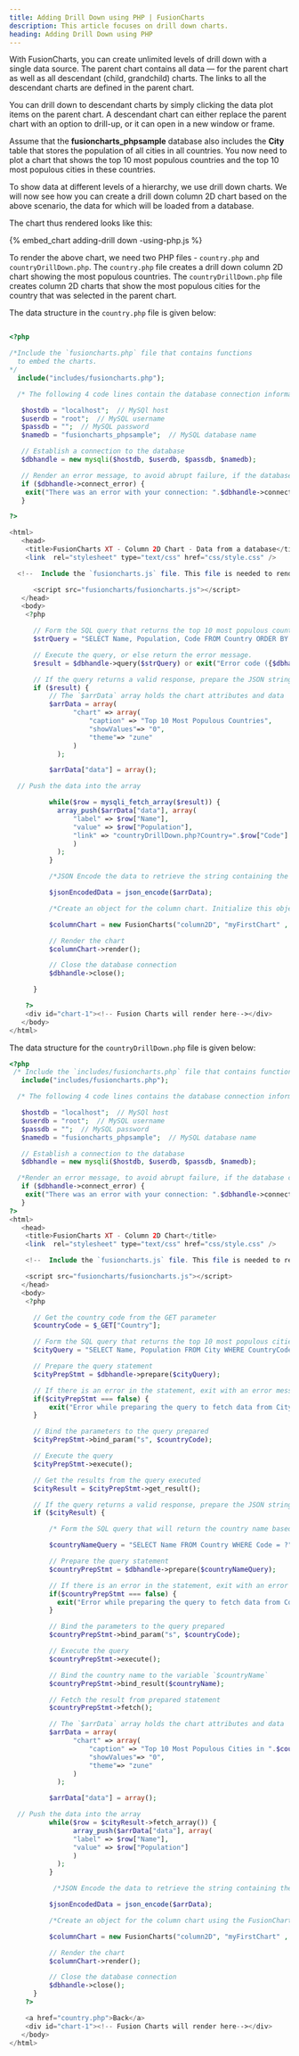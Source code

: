 ```yaml
---
title: Adding Drill Down using PHP | FusionCharts
description: This article focuses on drill down charts.
heading: Adding Drill Down using PHP
---
```


With FusionCharts, you can create unlimited levels of drill down  with a single data source. The parent chart contains all data — for the parent chart as well as all descendant (child, grandchild) charts. The links to all the descendant charts are defined in the parent chart.

You can drill down  to descendant charts by simply clicking the data plot items on the parent chart. A descendant chart can either replace the parent chart with an option to drill-up, or it can open in a new window or frame.

Assume that the __fusioncharts_phpsample__ database also includes the __City__ table that stores the population of all cities in all countries. You now need to plot a chart that shows the top 10 most populous countries and the top 10 most populous cities in these countries.

To show data at different levels of a hierarchy, we use drill down  charts. We will now see how you can create a drill down  column 2D chart based on the above scenario, the data for which will be loaded from a database.

The chart thus rendered looks like this:

{% embed_chart adding-drill down -using-php.js %}

To render the above chart, we need two PHP files - `country.php` and `countryDrillDown.php`. The `country.php` file creates a drill down  column 2D chart showing the most populous countries. The `countryDrillDown.php` file creates column 2D charts that show the most populous cities for the country that was selected in the parent chart.

The data structure in the `country.php` file is given below:

```php

<?php

/*Include the `fusioncharts.php` file that contains functions
  to embed the charts.
*/
  include("includes/fusioncharts.php");

  /* The following 4 code lines contain the database connection information. Alternatively, you can move these code lines to a separate file and include the file here. You can also modify this code based on your database connection.   */

   $hostdb = "localhost";  // MySQl host
   $userdb = "root";  // MySQL username
   $passdb = "";  // MySQL password
   $namedb = "fusioncharts_phpsample";  // MySQL database name

   // Establish a connection to the database
   $dbhandle = new mysqli($hostdb, $userdb, $passdb, $namedb);

   // Render an error message, to avoid abrupt failure, if the database connection parameters are incorrect
   if ($dbhandle->connect_error) {
    exit("There was an error with your connection: ".$dbhandle->connect_error);
   }

?>

<html>
   <head>
    <title>FusionCharts XT - Column 2D Chart - Data from a database</title>
    <link  rel="stylesheet" type="text/css" href="css/style.css" />

  <!--  Include the `fusioncharts.js` file. This file is needed to render the chart. Ensure that the path to this JS file is correct. Otherwise, it may lead to JavaScript errors. -->

      <script src="fusioncharts/fusioncharts.js"></script>
   </head>
   <body>
    <?php

      // Form the SQL query that returns the top 10 most populous countries
      $strQuery = "SELECT Name, Population, Code FROM Country ORDER BY Population DESC LIMIT 10";

      // Execute the query, or else return the error message.
      $result = $dbhandle->query($strQuery) or exit("Error code ({$dbhandle->errno}): {$dbhandle->error}");

      // If the query returns a valid response, prepare the JSON string
      if ($result) {
          // The `$arrData` array holds the chart attributes and data
          $arrData = array(
                "chart" => array(
                    "caption" => "Top 10 Most Populous Countries",
                    "showValues"=> "0",
                    "theme"=> "zune"
                )
            );

          $arrData["data"] = array();

  // Push the data into the array

          while($row = mysqli_fetch_array($result)) {
            array_push($arrData["data"], array(
                "label" => $row["Name"],
                "value" => $row["Population"],
                "link" => "countryDrillDown.php?Country=".$row["Code"]
                )
            );
          }

          /*JSON Encode the data to retrieve the string containing the JSON representation of the data in the array. */

          $jsonEncodedData = json_encode($arrData);

          /*Create an object for the column chart. Initialize this object using the FusionCharts PHP class constructor. The constructor is used to initialize the chart type, chart id, width, height, the div id of the chart container, the data format, and the data source. */

          $columnChart = new FusionCharts("column2D", "myFirstChart" , 600, 300, "chart-1", "json", $jsonEncodedData);

          // Render the chart
          $columnChart->render();

          // Close the database connection
          $dbhandle->close();

      }

    ?>
    <div id="chart-1"><!-- Fusion Charts will render here--></div>
   </body>
</html>

```

The data structure for the `countryDrillDown.php` file is given below:

```php
<?php
 /* Include the `includes/fusioncharts.php` file that contains functions to embed the charts.*/
   include("includes/fusioncharts.php");

  /* The following 4 code lines contains the database connection information. Alternatively, you can move these code lines to a separate file and include the file here. You can also modify this code based on your database connection.   */

   $hostdb = "localhost";  // MySQl host
   $userdb = "root";  // MySQL username
   $passdb = "";  // MySQL password
   $namedb = "fusioncharts_phpsample";  // MySQL database name

   // Establish a connection to the database
   $dbhandle = new mysqli($hostdb, $userdb, $passdb, $namedb);

  /*Render an error message, to avoid abrupt failure, if the database connection parameters are incorrect */
   if ($dbhandle->connect_error) {
    exit("There was an error with your connection: ".$dbhandle->connect_error);
   }
?>
<html>
   <head>
    <title>FusionCharts XT - Column 2D Chart</title>
    <link  rel="stylesheet" type="text/css" href="css/style.css" />

    <!--  Include the `fusioncharts.js` file. This file is needed to render the chart. Ensure that the path to this JS file is correct. Otherwise, it may lead to JavaScript errors. -->

    <script src="fusioncharts/fusioncharts.js"></script>
   </head>
   <body>
    <?php

      // Get the country code from the GET parameter
      $countryCode = $_GET["Country"];

      // Form the SQL query that returns the top 10 most populous cities in the selected country
      $cityQuery = "SELECT Name, Population FROM City WHERE CountryCode = ? ORDER BY Population DESC LIMIT 10";

      // Prepare the query statement
      $cityPrepStmt = $dbhandle->prepare($cityQuery);

      // If there is an error in the statement, exit with an error message
      if($cityPrepStmt === false) {
          exit("Error while preparing the query to fetch data from City Table. ".$dbhandle->error);
      }

      // Bind the parameters to the query prepared
      $cityPrepStmt->bind_param("s", $countryCode);

      // Execute the query
      $cityPrepStmt->execute();

      // Get the results from the query executed
      $cityResult = $cityPrepStmt->get_result();

      // If the query returns a valid response, prepare the JSON string
      if ($cityResult) {

          /* Form the SQL query that will return the country name based on the country code. The result of the above query contains only the country code. The country name is needed to be rendered as a caption for the chart that shows the 10 most populous cities */

          $countryNameQuery = "SELECT Name FROM Country WHERE Code = ?";

          // Prepare the query statement
          $countryPrepStmt = $dbhandle->prepare($countryNameQuery);

          // If there is an error in the statement, exit with an error message
          if($countryPrepStmt === false) {
            exit("Error while preparing the query to fetch data from Country Table. ".$dbhandle->error);
          }

          // Bind the parameters to the query prepared
          $countryPrepStmt->bind_param("s", $countryCode);

          // Execute the query
          $countryPrepStmt->execute();

          // Bind the country name to the variable `$countryName`
          $countryPrepStmt->bind_result($countryName);

          // Fetch the result from prepared statement
          $countryPrepStmt->fetch();

          // The `$arrData` array holds the chart attributes and data
          $arrData = array(
                "chart" => array(
                    "caption" => "Top 10 Most Populous Cities in ".$countryName,
                    "showValues"=> "0",
                    "theme"=> "zune"
                )
            );

          $arrData["data"] = array();

  // Push the data into the array
          while($row = $cityResult->fetch_array()) {
                array_push($arrData["data"], array(
                "label" => $row["Name"],
                "value" => $row["Population"]
                )
            );
          }

           /*JSON Encode the data to retrieve the string containing the JSON representation of the data in the array. */

          $jsonEncodedData = json_encode($arrData);

          /*Create an object for the column chart using the FusionCharts PHP class constructor. Syntax for the constructor is `FusionCharts("type of chart", "unique chart id", "width of chart", "height of chart", "div id to render the chart", "data format", "data source")`.*/

          $columnChart = new FusionCharts("column2D", "myFirstChart" , 600, 300, "chart-1", "json", $jsonEncodedData);

          // Render the chart
          $columnChart->render();

          // Close the database connection
          $dbhandle->close();
      }
    ?>

    <a href="country.php">Back</a>
    <div id="chart-1"><!-- Fusion Charts will render here--></div>
   </body>
</html>
```